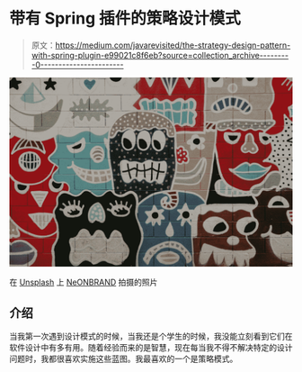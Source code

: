# 带有 Spring 插件的策略设计模式

> 原文：<https://medium.com/javarevisited/the-strategy-design-pattern-with-spring-plugin-e99021c8f6eb?source=collection_archive---------0----------------------->

![](img/4426a7e38180b0b3d133ab7005ec0a46.png)

在 [Unsplash](https://unsplash.com?utm_source=medium&utm_medium=referral) 上 [NeONBRAND](https://unsplash.com/@neonbrand?utm_source=medium&utm_medium=referral) 拍摄的照片

## 介绍

当我第一次遇到设计模式的时候，当我还是个学生的时候，我没能立刻看到它们在软件设计中有多有用。随着经验而来的是智慧，现在每当我不得不解决特定的设计问题时，我都很喜欢实施这些蓝图。我最喜欢的一个是策略模式。